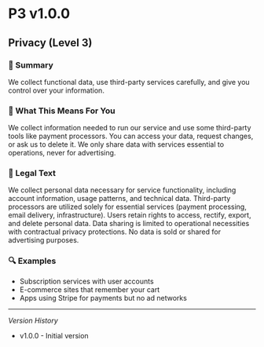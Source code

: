# P3 v1.0.0

## Privacy (Level 3)

### 📌 Summary
We collect functional data, use third-party services carefully, and give you control over your information.

### 👤 What This Means For You
We collect information needed to run our service and use some third-party tools like payment processors. You can access your data, request changes, or ask us to delete it. We only share data with services essential to operations, never for advertising.

### 📜 Legal Text
We collect personal data necessary for service functionality, including account information, usage patterns, and technical data. Third-party processors are utilized solely for essential services (payment processing, email delivery, infrastructure). Users retain rights to access, rectify, export, and delete personal data. Data sharing is limited to operational necessities with contractual privacy protections. No data is sold or shared for advertising purposes.

### 🔍 Examples
- Subscription services with user accounts
- E-commerce sites that remember your cart
- Apps using Stripe for payments but no ad networks

---
*Version History*
- v1.0.0 - Initial version